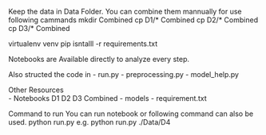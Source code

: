 Keep the data in Data Folder.
You can combine them mannually for use following cammands 
mkdir Combined
cp D1/*  Combined
cp D2/*  Combined
cp D3/*  Combined


virtualenv venv
pip isntalll -r requirements.txt 

Notebooks are Available directly to analyze every step.

Also structed the code in
    - run.py
    - preprocessing.py
    - model_help.py
    
Other Resources    
    - Notebooks
        D1
        D2
        D3
        Combined
    - models
    - requirement.txt

Command to run
You can run notebook or following command can also be used.
python run.py <PATH>
e.g. python  run.py ./Data/D4